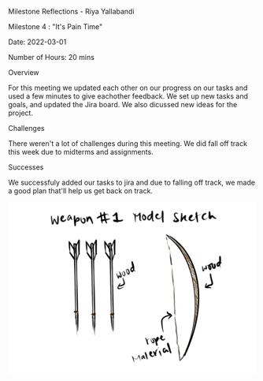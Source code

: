 Milestone Reflections - Riya Yallabandi

Milestone 4 : "It's Pain Time"


Date: 2022-03-01

Number of Hours: 20 mins


Overview

For this meeting we updated each other on our progress on our tasks and used a few minutes to give 
eachother feedback. We set up new tasks and goals, and updated the Jira board. We also dicussed new ideas
for the project.


Challenges

There weren't a lot of challenges during this meeting. We did fall off track this week due 
to midterms and assignments.

Successes

We successfuly added our tasks to jira and due to falling off track,
we made a good plan that'll help us get back on track.


![](https://github.com/BIT-IMD-Learning-with-AS/imd3901-term-project-nard/blob/main/documentation/blogposts/Weapon1Sketch.jpg?raw=true)

